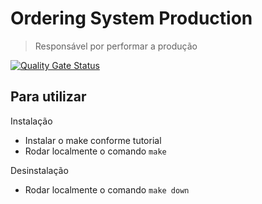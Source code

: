 # Ordering System Production
> Responsável por performar a produção

[![Quality Gate Status](http://127.0.0.1:9000/api/project_badges/measure?project=Production&metric=alert_status&token=sqb_34fca0f1eae8fc3010ed400fb9159f4fbb70b2ab)](http://127.0.0.1:9000/dashboard?id=Production)


## Para utilizar

Instalação
- Instalar o make conforme tutorial
- Rodar localmente o comando `make`

Desinstalação
- Rodar localmente o comando `make down`